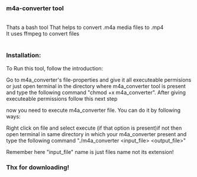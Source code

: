 ### m4a-converter tool

<br>
Thats a bash tool That helps to convert .m4a media files to .mp4<br>
It uses ffmpeg to convert files<br><br>

### Installation:

To Run this tool, follow the introduction:

Go to m4a_converter's file-properties and give it all executeable
permisions or just open terminal in the directory where m4a_converter
tool is present and type the following command "chmod +x m4a_converter".
After giving executeable permissions follow this next step

now you need to execute m4a_converter file. You can do it by following
ways:

Right click on file and select execute (if that option is present)if not
then open terminal in same directory in which your m4a_converter present
and type the following command "./m4a_converter <input_file> <output_file>"

Remember here "input_file" name is just files name not its extension!


### Thx for downloading!
